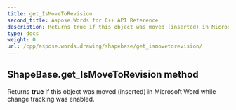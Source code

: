 ```yaml
---
title: get_IsMoveToRevision
second_title: Aspose.Words for C++ API Reference
description: Returns true if this object was moved (inserted) in Microsoft Word while change tracking was enabled. 
type: docs
weight: 0
url: /cpp/aspose.words.drawing/shapebase/get_ismovetorevision/
---
```

## ShapeBase.get_IsMoveToRevision method


Returns **true** if this object was moved (inserted) in Microsoft Word while change tracking was enabled.

